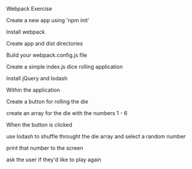 Webpack Exercise

Create a new app using 'npm init'

Install webpack

Create app and dist directories

Build your webpack.config.js file

Create a simple index.js dice rolling application

Install jQuery and lodash

Within the application

Create a button for rolling the die

create an array for the die with the numbers 1 - 6

When the button is clicked

use lodash to shuffle throught the die array and select a random number

print that number to the screen

ask the user if they'd like to play again
